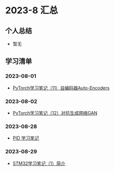 # 2023-8 汇总
## 个人总结
* 暂无

## 学习清单
### 2023-08-01
* [PyTorch学习笔记（11）自编码器Auto-Encoders](./2023-08-01/PyTorch学习笔记（11）自编码器Auto-Encoders.md)

### 2023-08-02
* [PyTorch学习笔记（12）对抗生成网络GAN](./2023-08-02/PyTorch学习笔记（12）对抗生成网络GAN.md)

### 2023-08-28
* [PID 学习笔记](./2023-08-28/PID%20学习笔记.md)

### 2023-08-29
* [STM32学习笔记（1）简介](./2023-08-29/STM32学习笔记（1）简介.md)
